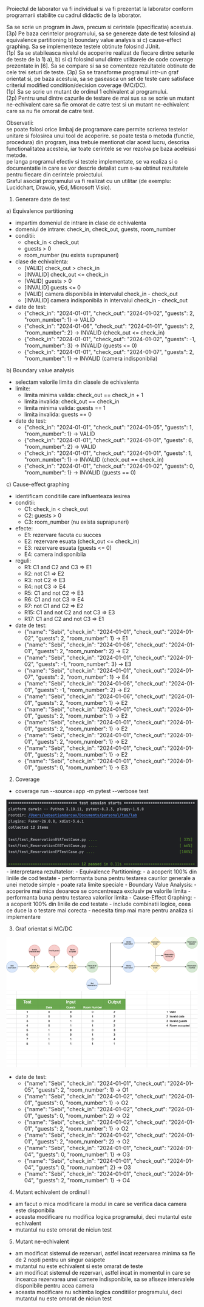 
Proiectul de laborator va fi individual si va fi prezentat la laborator conform programarii stabilite cu cadrul didactic de la laborator.

Sa se scrie un program in Java, precum si cerintele (specificatia) acestuia.
(3p) Pe baza cerintelor programului, sa se genereze date de test folosind a) equivalence partitioning b) boundary value analysis si c) cause-effect graphing. Sa se implementeze testele obtinute folosind JUnit.  
(1p) Sa se stabileasca nivelul de acoperire realizat de fiecare dintre seturile de teste de la 1) a), b) si c) folosind unul dintre utilitarele de code coverage prezentate in [6]. Sa se compare si sa se comenteze rezultatele obtinute de cele trei seturi de teste.
(3p) Sa se transforme programul intr-un graf orientat si, pe baza acestuia, sa se gaseasca un set de teste care satisface criteriul modified condition/decision coverage (MC/DC).  
(1p) Sa se scrie un mutant de ordinul 1 echivalent al programului.  
(2p) Pentru unul dintre cazurile de testare de mai sus sa se scrie un mutant ne-echivalent care sa fie omorat de catre test si un mutant ne-echivalent care sa nu fie omorat de catre test.

Observatii:  
se poate folosi orice limbaj de programare care permite scrierea testelor unitare si folosirea unui tool de acoperire.
se poate testa o metoda (functie, procedura) din program, insa trebuie mentionat clar acest lucru, descrisa functionalitatea acesteia, iar toate cerintele se vor rezolva pe baza aceleiasi metode.  
pe langa programul efectiv si testele implementate, se va realiza si o documentatie in care se vor descrie detaliat cum s-au obtinut rezultatele pentru fiecare din cerintele proiectului.  
Graful asociat programului va fi realizat cu un utilitar (de exemplu: Lucidchart, Draw.io, yEd, Microsoft Visio). 



1. Generare date de test

a) Equivalence partitioning
- impartim domeniul de intrare in clase de echivalenta
- domeniul de intrare: check_in, check_out, guests, room_number
- conditii:
  - check_in < check_out
  - guests > 0
  - room_number (nu exista suprapuneri)
- clase de echivalenta:
  - [VALID] check_out > check_in
  - [INVALID] check_out <= check_in
  - [VALID] guests > 0
  - [INVALID] guests <= 0
  - [VALID] camera disponibila in intervalul check_in - check_out
  - [INVALID] camera indisponibila in intervalul check_in - check_out
- date de test:
  - {"check_in": "2024-01-01", "check_out": "2024-01-02", "guests": 2, "room_number": 1} -> VALID
  - {"check_in": "2024-01-06", "check_out": "2024-01-01", "guests": 2, "room_number": 2} -> INVALID (check_out <= check_in)
  - {"check_in": "2024-01-01", "check_out": "2024-01-02", "guests": -1, "room_number": 3} -> INVALID (guests <= 0)
  - {"check_in": "2024-01-01", "check_out": "2024-01-07", "guests": 2, "room_number": 1} -> INVALID (camera indisponibila)

b) Boundary value analysis
- selectam valorile limita din clasele de echivalenta
- limite:
  - limita minima valida: check_out == check_in + 1
  - limita invalida: check_out == check_in
  - limita minima valida: guests == 1
  - limita invalida: guests == 0
- date de test:
  - {"check_in": "2024-01-01", "check_out": "2024-01-05", "guests": 1, "room_number": 1} -> VALID
  - {"check_in": "2024-01-01", "check_out": "2024-01-01", "guests": 6, "room_number": 2} -> VALID
  - {"check_in": "2024-01-01", "check_out": "2024-01-01", "guests": 1, "room_number": 1} -> INVALID (check_out == check_in)
  - {"check_in": "2024-01-01", "check_out": "2024-01-02", "guests": 0, "room_number": 1} -> INVALID (guests == 0)

c) Cause-effect graphing
- identificam conditiile care influenteaza iesirea
- conditii:
  - C1: check_in < check_out
  - C2: guests > 0
  - C3: room_number (nu exista suprapuneri)
- efecte:
  - E1: rezervare facuta cu succes
  - E2: rezervare esuata (check_out <= check_in)
  - E3: rezervare esuata (guests <= 0)
  - E4: camera indisponibila
- reguli:
  - R1: C1 and C2 and C3 => E1
  - R2: not C1 => E2
  - R3: not C2 => E3
  - R4: not C3 => E4
  - R5: C1 and not C2 => E3
  - R6: C1 and not C3 => E4
  - R7: not C1 and C2 => E2
  - R15: C1 and not C2 and not C3 => E3
  - R17: C1 and C2 and not C3 => E1
- date de test:
  - {"name": "Sebi", "check_in": "2024-01-01", "check_out": "2024-01-02", "guests": 2, "room_number": 1} -> E1
  - {"name": "Sebi", "check_in": "2024-01-06", "check_out": "2024-01-01", "guests": 2, "room_number": 2} -> E2
  - {"name": "Sebi", "check_in": "2024-01-01", "check_out": "2024-01-02", "guests": -1, "room_number": 3} -> E3
  - {"name": "Sebi", "check_in": "2024-01-01", "check_out": "2024-01-07", "guests": 2, "room_number": 1} -> E4
  - {"name": "Sebi", "check_in": "2024-01-06", "check_out": "2024-01-01", "guests": -1, "room_number": 2} -> E2
  - {"name": "Sebi", "check_in": "2024-01-06", "check_out": "2024-01-01", "guests": 2, "room_number": 1} -> E2
  - {"name": "Sebi", "check_in": "2024-01-01", "check_out": "2024-01-01", "guests": 2, "room_number": 1} -> E2
  - {"name": "Sebi", "check_in": "2024-01-01", "check_out": "2024-01-01", "guests": 2, "room_number": 1} -> E2
  - {"name": "Sebi", "check_in": "2024-01-01", "check_out": "2024-01-01", "guests": 2, "room_number": 1} -> E2
  - {"name": "Sebi", "check_in": "2024-01-01", "check_out": "2024-01-01", "guests": 2, "room_number": 1} -> E2
  - {"name": "Sebi", "check_in": "2024-01-01", "check_out": "2024-01-01", "guests": 0, "room_number": 1} -> E3 


2. Coverage
- coverage run --source=app -m pytest --verbose test
<img src="images/coverage.png">
- interpretarea rezultatelor:
  - Equivalence Partitioning:
    - a acoperit 100% din liniile de cod testate
    - performanta buna pentru testarea caurilor generale a unei metode simple
    - poate rata limite speciale
  - Boundary Value Analysis:
    - acoperire mai mica deoarece se concentreaza exclusiv pe valorile limita
    - performanta buna pentru testarea valorilor limita
  - Cause-Effect Graphing:
    - a acoperit 100% din liniile de cod testate
    - include combinatii logice, ceea ce duce la o testare mai corecta
    - necesita timp mai mare pentru analiza si implementare

3. Graf orientat si MC/DC

<img src="images/tss.png">

<img src="images/mcdc.png">

- date de test:
    - {"name": "Sebi", "check_in": "2024-01-01", "check_out": "2024-01-05", "guests": 2, "room_number": 1} -> O1
    - {"name": "Sebi", "check_in": "2024-01-02", "check_out": "2024-01-01", "guests": 0, "room_number": 1} -> O2
    - {"name": "Sebi", "check_in": "2024-01-02", "check_out": "2024-01-01", "guests": 0, "room_number": 2} -> O2
    - {"name": "Sebi", "check_in": "2024-01-02", "check_out": "2024-01-01", "guests": 2, "room_number": 1} -> O2
    - {"name": "Sebi", "check_in": "2024-01-02", "check_out": "2024-01-01", "guests": 2, "room_number": 2} -> O2
    - {"name": "Sebi", "check_in": "2024-01-01", "check_out": "2024-01-04", "guests": 0, "room_number": 1} -> O3
    - {"name": "Sebi", "check_in": "2024-01-01", "check_out": "2024-01-04", "guests": 0, "room_number": 2} -> O3
    - {"name": "Sebi", "check_in": "2024-01-01", "check_out": "2024-01-04", "guests": 2, "room_number": 1} -> O4

4. Mutant echivalent de ordinul I
- am facut o mica modificare la modul in care se verifica daca camera este disponibila
- aceasta modificare nu modifica logica programului, deci mutantul este echivalent
- mutantul nu este omorat de niciun test

5. Mutant ne-echivalent
- am modificat sistemul de rezervari, astfel incat rezervarea minima sa fie de 2 nopti pentru un singur oaspete
- mutantul nu este echivalent si este omarat de teste
- am modificat sistemul de rezervari, astfel incat in momentul in care se incearca rezervarea unei camere indisponibile, sa se afiseze intervalele disponibile pentru acea camera
- aceasta modificare nu schimba logica conditiilor programului, deci mutantul nu este omorat de niciun test